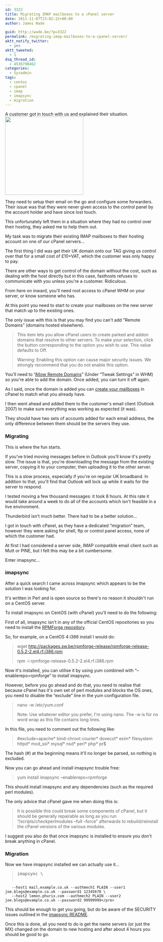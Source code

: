 ```yaml
---
id: 3322
title: Migrating IMAP mailboxes to a cPanel server
date: 2011-11-07T23:02:22+00:00
author: James Wade

guid: http://wade.be/?p=3322
permalink: /migrating-imap-mailboxes-to-a-cpanel-server/
aktt_notify_twitter:
  - yes
aktt_tweeted:
  - 1
dsq_thread_id:
  - 4536798462
categories:
  - Sysadmin
tags:
  - centos
  - cpanel
  - imap
  - imapsync
  - migration
---
```

<p class="lead">
  A customer got in touch with us and explained their situation.<a href="http://wade.be/upload/Envelope.png"><img class="alignright size-full wp-image-3328" title="Envelope" src="http://wade.be/upload/Envelope.png" alt="" width="256" height="256" srcset="http://wade.be/upload/Envelope-150x150.png 150w, http://wade.be/upload/Envelope.png 256w" sizes="(max-width: 256px) 100vw, 256px" /></a>
</p>

They need to setup their email on the go and configure some forwarders. Their issue was that they were never given access to the control panel by the account holder and have since lost touch.

This unfortunately left them in a situation where they had no control over their hosting, they asked me to help them out.

My task was to migrate their existing IMAP mailboxes to their hosting account on one of our cPanel servers&#8230;

<!--more-->

The first thing I did was get their UK domain onto our TAG giving us control over that for a small cost of £10+VAT, which the customer was only happy to pay.

There are other ways to get control of the domain without the cost, such as dealing with the host directly but in this case, fasthosts refuses to communicate with you unless you're a customer. Ridiculous.

From here on inward, you'll need root access to cPanel WHM on your server, or know someone who has.

At this point you need to start to create your mailboxes on the new server that match up to the existing ones.

The only issue with this is that you may find you can't add &#8220;Remote Domains&#8221; (domains hosted elsewhere).

> This item lets you allow cPanel users to create parked and addon domains that resolve to other servers. To make your selection, click the button corresponding to the option you wish to use. This value defaults to Off.
> 
> Warning: Enabling this option can cause major security issues. We strongly recommend that you do not enable this option.

You'll need to &#8220;[Allow Remote Domains](http://docs.cpanel.net/twiki/bin/view/AllDocumentation/WHMDocs/TweakSettings#Domains)&#8221; (Under &#8220;Tweak Settings&#8221; in WHM) so you're able to add the domain. Once added, you can turn it off again.

As I said, once the domain is added you can [create your mailboxes](http://www.cpanel.net/media/tutorials/emailaccounts.htm) in cPanel to match what you already have.

I then went ahead and added them to the customer's email client (Outlook 2007) to make sure everything was working as expected (it was).

They should have two sets of accounts added for each email address, the only difference between them should be the servers they use.

### Migrating

This is where the fun starts.

If you've tried moving messages before in Outlook you'll know it's pretty slow. The issue is that, you're downloading the message from the existing server, copying it to your computer, then uploading it to the other server.

This is a slow process, especially if you're on regular UK broadband. In addition to that, you'll find that Outlook will lock up while it waits for the server to respond.

I tested moving a few thousand messages: it took 8 hours. At this rate it would take around a week to do all of the accounts which isn't feasible in a live environment.

Thunderbird isn't much better. There had to be a better solution&#8230;

I got in touch with cPanel, as they have a dedicated &#8220;migration&#8221; team, however they were asking for shell, ftp or control panel access, none of which the customer had.

At first I had considered a server side, IMAP compatible email client such as Mutt or PINE, but I felt this may be a bit cumbersome.

Enter imapsync&#8230;

### imapsync

After a quick search I came across imapsync which appears to be the solution I was looking for.

It's written in Perl and is open source so there's no reason it shouldn't run on a CentOS server.

To install imapsync on CentOS (with cPanel) you'll need to do the following:

First of all, imapsync isn't in any of the official CentOS repositories so you need to install the [RPMForge repository](http://wiki.centos.org/AdditionalResources/Repositories/RPMForge).

So, for example, on a CentOS 4 i386 install I would do:

> wget http://packages.sw.be/rpmforge-release/rpmforge-release-0.5.2-2.el4.rf.i386.rpm
> 
> rpm -i rpmforge-release-0.5.2-2.el4.rf.i386.rpm

Now it's installed, you can utilise it by using yum combined with &#8220;&#8211;enablerepo=rpmforge&#8221; to install imapsync.

However, before you go ahead and do that, you need to realise that because cPanel has it's own set of perl modules and blocks the OS ones, you need to disable the &#8220;exclude&#8221; line in the yum configuration file.

> nano -w /etc/yum.conf
> 
> Note: Use whatever editor you prefer, I'm using nano. The -w is for no word wrap as this file contains long lines.

In this file, you need to comment out the following like:

> #exclude=apache\* bind-chroot courier\* dovecot\* exim\* filesystem httpd\* mod_ssl\* mysql\* nsd\* perl\* php\* pr$

The hash (#) at the beginning means it'll no longer be parsed, so nothing is excluded.

Now you can go ahead and install imapsync trouble free:

> yum install imapsync &#8211;enablerepo=rpmforge

This should install imapsync and any dependencies (such as the required perl modules).

The only advice that cPanel gave me when doing this is:

> It is possible this could break some components of cPanel, but it should be generally repairable as long as you run &#8220;/scripts/checkperlmodules &#8211;full &#8211;force&#8221; afterwards to rebuild/reinstall the cPanel versions of the various modules.

I suggest you also do that once imapsync is installed to ensure you don't break anything in cPanel.

### Migration

Now we have imapsync installed we can actually use it&#8230;

> <pre>imapsync \
       --host1 mail.example.co.uk --authmech1 PLAIN --user1 joe.blogs@example.co.uk --password1 12345678 \
       --host2 lemon.phurix.com --authmech2 PLAIN --user2 joe.blogs@example.co.uk --password2 99999999</pre>

This should be enough to get you going, but do be aware of the SECURITY issues outlined in the [imapsync README](http://ks.lamiral.info/imapsync/README).

Once this is done, all you need to do is get the name servers (or just the MX) changed on the domain to new hosting and after about 4 hours you should be good to go.